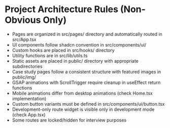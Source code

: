 # Project Architecture Rules (Non-Obvious Only)

- Pages are organized in src/pages/ directory and automatically routed in src/App.tsx
- UI components follow shadcn convention in src/components/ui/
- Custom hooks are placed in src/hooks/ directory
- Utility functions are in src/lib/utils.ts
- Static assets are placed in public/ directory with appropriate subdirectories
- Case study pages follow a consistent structure with featured images in public/img/
- GSAP animations with ScrollTrigger require cleanup in useEffect return functions
- Mobile animations differ from desktop animations (check Home.tsx implementation)
- Custom button variants must be defined in src/components/ui/button.tsx
- Development-only route widget is visible only in development mode (check App.tsx)
- Some routes are locked/hidden for interview purposes